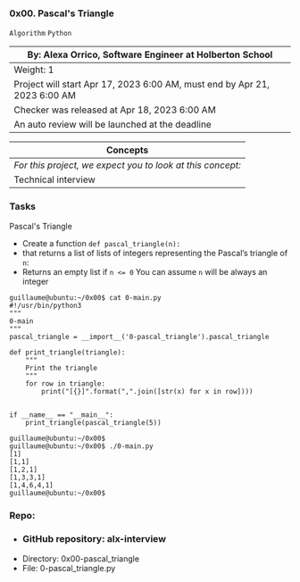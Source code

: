 ### 0x00. Pascal's Triangle
`Algorithm`
`Python`
 
 | By: Alexa Orrico, Software Engineer at Holberton School |
 | ------------------------------------------------------- |
 | Weight: 1 |
 | Project will start Apr 17, 2023 6:00 AM, must end by Apr 21, 2023 6:00 AM |
 | Checker was released at Apr 18, 2023 6:00 AM |
 | An auto review will be launched at the deadline |

 
| Concepts |
| -------- |
| *For this project, we expect you to look at this concept:* |
| Technical interview |

### Tasks
Pascal's Triangle
+ Create a function `def pascal_triangle(n):` 
+ that returns a list of lists of integers representing the Pascal’s triangle of `n`:
+ Returns an empty list if `n <= 0`
You can assume `n` will be always an integer
```
guillaume@ubuntu:~/0x00$ cat 0-main.py
#!/usr/bin/python3
"""
0-main
"""
pascal_triangle = __import__('0-pascal_triangle').pascal_triangle

def print_triangle(triangle):
    """
    Print the triangle
    """
    for row in triangle:
        print("[{}]".format(",".join([str(x) for x in row])))


if __name__ == "__main__":
    print_triangle(pascal_triangle(5))

guillaume@ubuntu:~/0x00$ 
guillaume@ubuntu:~/0x00$ ./0-main.py
[1]
[1,1]
[1,2,1]
[1,3,3,1]
[1,4,6,4,1]
guillaume@ubuntu:~/0x00$ 
```
### Repo:

+ ### GitHub repository: alx-interview
+ Directory: 0x00-pascal_triangle
+ File: 0-pascal_triangle.py
